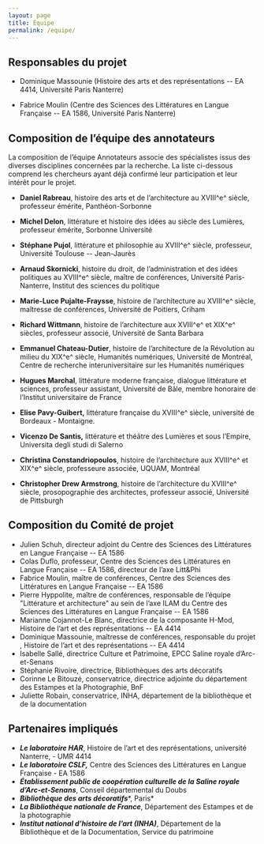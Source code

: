 ```yaml
---
layout: page
title: Équipe
permalink: /equipe/
---
```


## Responsables du projet

-   Dominique Massounie 
    (Histoire des arts et des représentations -- EA 4414, Université Paris Nanterre)

-   Fabrice Moulin 
    (Centre des Sciences des Littératures en Langue Française -- EA 1586, Université Paris Nanterre)

## Composition de l’équipe des annotateurs

La composition de l’équipe Annotateurs associe des spécialistes issus des diverses disciplines concernées par la recherche. La liste ci-dessous comprend les chercheurs ayant déjà confirmé leur participation et leur intérêt pour le projet.

-   **Daniel Rabreau**, histoire des arts et de l’architecture au XVIII^e^ siècle, professeur émérite, Panthéon-Sorbonne

-   **Michel Delon**, littérature et histoire des idées au siècle des Lumières, professeur émérite, Sorbonne Université

-   **Stéphane Pujol**, littérature et philosophie au XVIII^e^ siècle, professeur, Université Toulouse -- Jean-Jaurès

-   **Arnaud Skornicki**, histoire du droit, de l’administration et des idées politiques au XVIII^e^ siècle, maître de conférences, Université Paris-Nanterre, Institut des sciences du politique

-   **Marie-Luce Pujalte-Fraysse**, histoire de l’architecture au XVIII^e^ siècle, maîtresse de conférences, Université de Poitiers, Criham

-   **Richard Wittmann**, histoire de l’architecture aux XVIII^e^ et XIX^e^ siècles, professeur associé, Université de Santa Barbara

-   **Emmanuel Chateau-Dutier**, histoire de l’architecture de la Révolution au milieu du XIX^e^ siècle, Humanités numériques, Université de Montréal, Centre de recherche interuniversitaire sur les Humanités numériques

-   **Hugues Marchal**, littérature moderne française, dialogue littérature et sciences, professeur assistant, Université de Bâle, membre honoraire de l’Institut universitaire de France

-   **Elise Pavy-Guibert,** littérature française du XVIII^e^ siècle, université de Bordeaux - Montaigne.

-   **Vicenzo De Santis,** littérature et théâtre des Lumières et sous l’Empire, Universita degli studi di Salerno

-   **Christina Constandriopoulos**, histoire de l’architecture aux XVIII^e^ et XIX^e^ siècle, professeure associée, UQUAM, Montréal

-   **Christopher Drew Armstrong**, histoire de l’architecture du XVIII^e^ siècle, prosopographie des architectes, professeur associé, Université de Pittsburgh

## Composition du Comité de projet

-   Julien Schuh, directeur adjoint du Centre des Sciences des Littératures en Langue Française -- EA 1586
-   Colas Duflo, professeur, Centre des Sciences des Littératures en Langue Française -- EA 1586, directeur de l’axe Litt&Phi
-   Fabrice Moulin, maître de conférences, Centre des Sciences des Littératures en Langue Française -- EA 1586
-   Pierre Hyppolite, maître de conférences, responsable de l’équipe "Littérature et architecture" au sein de l’axe ILAM du Centre des Sciences des Littératures en Langue Française -- EA 1586
-   Marianne Cojannot-Le Blanc, directrice de la composante H-Mod, Histoire de l’art et des représentations -- EA 4414
-   Dominique Massounie, maîtresse de conférences, responsable du projet , Histoire de l’art et des représentations -- EA 4414
-   Isabelle Sallé, directrice Culture et Patrimoine, EPCC Saline royale d’Arc-et-Senans
-   Stéphanie Rivoire, directrice, Bibliothèques des arts décoratifs
-   Corinne Le Bitouzé, conservatrice, directrice adjointe du département des Estampes et la Photographie, BnF
-   Juliette Robain, conservatrice, INHA, département de la bibliothèque et de la documentation

## Partenaires impliqués

- ***Le laboratoire HAR***, Histoire de l’art et des représentations, université Nanterre, - UMR 4414
- ***Le laboratoire CSLF,*** Centre des Sciences des Littératures en Langue Française - EA 1586
- ***Établissement public de coopération culturelle de la Saline royale d’Arc-et-Senans***, Conseil départemental du Doubs
- ***Bibliothèque des arts décoratifs****, Paris*
- ***La Bibliothèque nationale de France***, Département des Estampes et de la photographie
- ***Institut national d’histoire de l’art (INHA)***, Département de la Bibliothèque et de la Documentation, Service du patrimoine